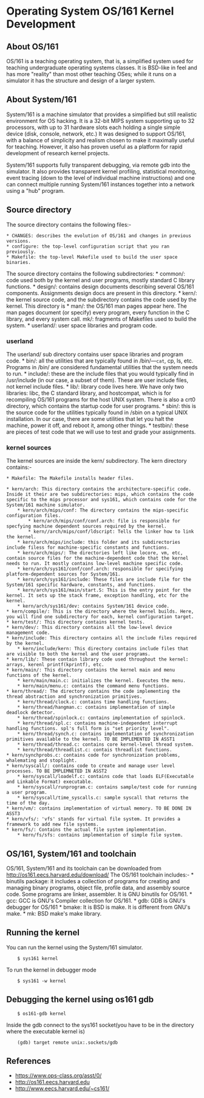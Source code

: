 # Operating System OS/161 Kernel Development

## About OS/161
OS/161 is a teaching operating system, that is, a simplified system used for teaching undergraduate operating systems classes. It is BSD-like in feel and has more "reality" than most other teaching OSes; while it runs on a simulator it has the structure and design of a larger system.

## About System/161
System/161 is a machine simulator that provides a simplified but still realistic environment for OS hacking. It is a 32-bit MIPS system supporting up to 32 processors, with up to 31 hardware slots each holding a single simple device (disk, console, network, etc.) It was designed to support OS/161, with a balance of simplicity and realism chosen to make it maximally useful for teaching. However, it also has proven useful as a platform for rapid development of research kernel projects.

System/161 supports fully transparent debugging, via remote gdb into the simulator. It also provides transparent kernel profiling, statistical monitoring, event tracing (down to the level of individual machine instructions) and one can connect multiple running System/161 instances together into a network using a "hub" program.

## Source directory
The source directory contains the following files:- 

	* CHANGES: describes the evolution of OS/161 and changes in previous versions.
	* configure: the top-level configuration script that you ran previously.
	* Makefile: the top-level Makefile used to build the user space binaries.

The source directory contains the following subdirectories:
	* common/: code used both by the kernel and user programs, mostly standard C library functions.
	* design/: contains design documents describing several OS/161 components. Assignments design docs are present in this directory.
	* kern/: the kernel source code, and the subdirectory contains the code used by the kernel. This directory is 
	* man/: the OS/161 man pages appear here. The man pages document (or specify) every program, every function in the C library, and every system call. 
	mk/: fragments of Makefiles used to build the system.
	* userland/: user space libraries and program code.
	
### userland
The userland/ sub directory contains user space libraries and program code.
	* bin/: all the utilities that are typically found in /bin/—`cat`, cp, ls, etc. Programs in /bin/ are considered fundamental utilities that the system needs to run.
	* include/: these are the include files that you would typically find in /usr/include (in our case, a subset of them). These are user include files, not kernel include files.
	* lib/: library code lives here. We have only two libraries: libc, the C standard library, and hostcompat, which is for recompiling OS/161 programs for the host UNIX system. There is also a crt0 directory, which contains the startup code for user programs.
	* sbin/: this is the source code for the utilities typically found in /sbin on a typical UNIX installation. In our case, there are some utilities that let you halt the machine, power it off, and reboot it, among other things.
	* testbin/: these are pieces of test code that we will use to test and grade your assignments.

### kernel sources
The kernel sources are inside the kern/ subdirectory. The kern directory contains:- 
	
	* Makefile: The Makefile installs header files. 
	
	* kern/arch: This directory contains the architecture-specific code. Inside it their are two subdirectories: mips, which contains the code specific to the mips processor and sys161, which contains code for the System/161 machine simulator.
		* kern/arch/mips/conf: The directory contains the mips-specific configuration files.
			* kern/arch/mips/conf/conf.arch: file is responsible for specfying machine dependent sources required by the kernel.
			* kern//arch/mips/conf/ldscript: Tells the linker how to link the kernel.
		* kern/arch/mips/include: this folder and its subdirectories include filess for machine-specific constants and functions. 
		* kern/arch/mips/: The directories left like locore, vm, etc, contain source files for the machine-dependent code that the kernel needs to run. It mostly contains low-level machine specific code. 
		* kern/arch/sys161/conf/conf.arch: responsible for specifying platform-dependent sources for System/161. 
		* kern/arch/sys161/include: These files are include file for the System/161 specific hardware, constants, and functions.
		* kern/arch/sys161/main/start.S: This is the entry point for the kernel. It sets up the stack frame, exception handling, etc for the kernel. 
		* kern/arch/sys161/dev: contains System/161 device code.
	* kern/compile/: This is the directory where the kernel builds. Here, you will find one subdirectory for each, kernel configuration target.
	* kern/test/: This directory contains kernel tests.
	* kern/dev/: This directory contains all the low-level device management code.
	* kern/include: This directory contains all the include files required by the kernel.	
		* kern/include/kern: This directory contains include files that are visible to both the kernel and the user programs.
	* kern/lib/: These contain library code used throughout the kernel: arrays, kerenl printf(kprintf), etc.
	* kern/main/: This directory contains the kernel main and menu functions of the kernel.
		* kern/main/main.c: initializes the kernel. Executes the menu.
		* kern/main/menu.c: contains the command menu functions.
	* kern/thread/: The directory contains the code implementing the thread abstraction and synchronization primitives.
		* kern/thread/clock.c: contains time handling functions. 
		* kern/thread/hangman.c: contains implementation of simple deadlock detector. 
		* kern/thread/spinlock.c: contains implementation of spinlock.
		* kern/thread/spl.c: contains machine-independent interrupt handling functions. spl's full form is "set priority level".
		* kern/thread/synch.c: contains implementation of synchronization primitives available to the kernel. TO BE IMPLEMENTED IN ASST1
		* kern/thread/thread.c: contains core kernel-level thread system.
		* kern/thread/threadlist.c: contais threadlist functions.
	* kern/synchprobs.c: contains code for synchronization problems, whalemating and stoplight.
	* kern/syscall/: contains code to create and manage user level processes. TO BE IMPLEMNETED IN ASST2
		* kern/syscall/loadelf.c: contains code that loads ELF(Executable and Linkable Format) executable.
		* kern/syscall/runprogram.c: contains sample/test code for running a user program.
		* kern/syscall/time_syscalls.c: sample syscall that returns the time of the day. 
	* kern/vm/: contains implementation of virtual memory. TO BE DONE IN ASST3
	* kern/vfs/: 'vfs' stands for virtual file system. It provides a framework to add new file systems.
	* kern/fs/: Contains the actual file system implementation.
		* kern/fs/sfs: contains implementation of simple file system.

## OS/161, System/161 and toolchain 
OS/161, System/161 and its toolchain can be downloaded from http://os161.eecs.harvard.edu/download/
The OS/161 toolchain includes:- 
	* binutils package: it includes a collection of programs for creating and managing binary programs, object file, profile data, and assembly source code. Some programs are linker, assembler. It is GNU binutils for OS/161.
	* gcc: GCC is GNU's Compiler collection for OS/161.
	* gdb: GDB is GNU's debugger for OS/161
	* bmake: It is BSD is make. It is different from GNU's make.
	* mk: BSD make's make library.


## Running the kernel
You can run the kernel using the System/161 simulator.
```console
	$ sys161 kernel
```
To run the kernel in debugger mode
```console
	$ sys161 -w kernel
```

## Debugging the kernel using os161 gdb
```console
	$ os161-gdb kernel
```
Inside the gdb connect to the sys161 socket(you have to be in the directory where the executable kernel is)
```console
	(gdb) target remote unix:.sockets/gdb
```

## References
* https://www.ops-class.org/asst/0/
* http://os161.eecs.harvard.edu
* http://www.eecs.harvard.edu/~cs161/

